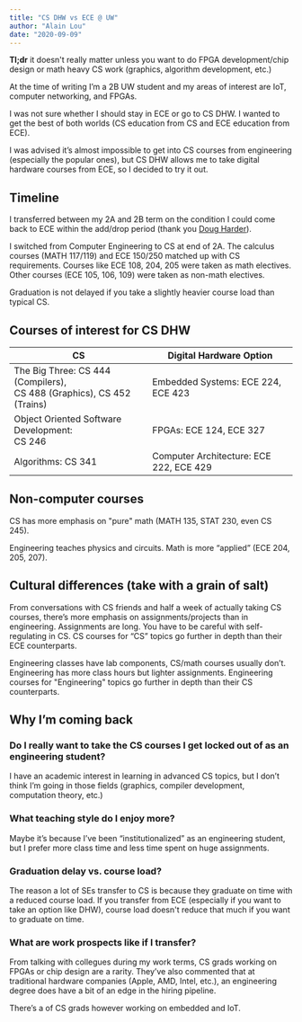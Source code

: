 ```yaml
---
title: "CS DHW vs ECE @ UW"
author: "Alain Lou"
date: "2020-09-09"
---
```


**Tl;dr** it doesn't really matter unless you want to do FPGA development/chip design or math heavy CS work (graphics, algorithm development, etc.)

At the time of writing I’m a 2B UW student and my areas of interest are IoT, computer networking, and FPGAs.

I was not sure whether I should stay in ECE or go to CS DHW. I wanted to get the best of both worlds (CS education from CS and ECE education from ECE).

I was advised it’s almost impossible to get into CS courses from engineering (especially the popular ones), but CS DHW allows me to take digital hardware courses from ECE, so I decided to try it out.

## Timeline
I transferred between my 2A and 2B term on the condition I could come back to ECE within the add/drop period (thank you [Doug Harder](https://ece.uwaterloo.ca/~dwharder/Advising_corner/)).

I switched from Computer Engineering to CS at end of 2A. The calculus courses (MATH 117/119) and ECE 150/250 matched up with CS requirements. Courses like ECE 108, 204, 205 were taken as math electives. Other courses (ECE 105, 106, 109) were taken as non-math electives.

Graduation is not delayed if you take a slightly heavier course load than typical CS.

## Courses of interest for CS DHW
| CS                                                                         | Digital Hardware Option                 |
| -------------------------------------------------------------------------- | --------------------------------------- |
| The Big Three: CS 444 (Compilers), <br> CS 488 (Graphics), CS 452 (Trains) | Embedded Systems: ECE 224, ECE 423      |
| Object Oriented Software Development: <br> CS 246                          | FPGAs: ECE 124, ECE 327                 |
| Algorithms: CS 341                                                         | Computer Architecture: ECE 222, ECE 429 |


## Non-computer courses
CS has more emphasis on "pure" math (MATH 135, STAT 230, even CS 245).

Engineering teaches physics and circuits. Math is more “applied” (ECE 204, 205, 207).

## Cultural differences (take with a grain of salt)
From conversations with CS friends and half a week of actually taking CS courses, there’s more emphasis on assignments/projects than in engineering. Assignments are long. You have to be careful with self-regulating in CS. CS courses for “CS” topics go further in depth than their ECE counterparts.

Engineering classes have lab components, CS/math courses usually don’t. Engineering has more class hours but lighter assignments. Engineering courses for "Engineering" topics go further in depth than their CS counterparts.

## Why I’m coming back
### Do I really want to take the CS courses I get locked out of as an engineering student?
I have an academic interest in learning in advanced CS topics, but I don’t think I’m going in those fields (graphics, compiler development, computation theory, etc.)
### What teaching style do I enjoy more?
Maybe it’s because I’ve been “institutionalized” as an engineering student, but I prefer more class time and less time spent on huge assignments.
### Graduation delay vs. course load?
The reason a lot of SEs transfer to CS is because they graduate on time with a reduced course load. If you transfer from ECE (especially if you want to take an option like DHW), course load doesn't reduce that much if you want to graduate on time.
### What are work prospects like if I transfer?
From talking with collegues during my work terms, CS grads working on FPGAs or chip design are a rarity. They’ve also commented that at traditional hardware companies (Apple, AMD, Intel, etc.), an engineering degree does have a bit of an edge in the hiring pipeline.

There’s a of CS grads however working on embedded and IoT.

